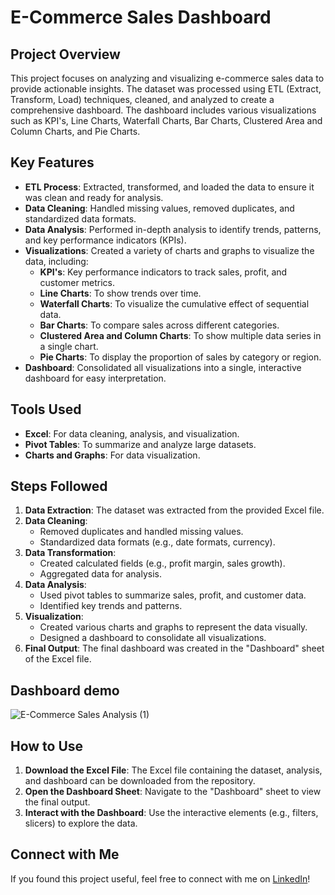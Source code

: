 # E-Commerce Sales Dashboard

## Project Overview

This project focuses on analyzing and visualizing e-commerce sales data to provide actionable insights. The dataset was processed using ETL (Extract, Transform, Load) techniques, cleaned, and analyzed to create a comprehensive dashboard. The dashboard includes various visualizations such as KPI's, Line Charts, Waterfall Charts, Bar Charts, Clustered Area and Column Charts, and Pie Charts.


## Key Features

- **ETL Process**: Extracted, transformed, and loaded the data to ensure it was clean and ready for analysis.
- **Data Cleaning**: Handled missing values, removed duplicates, and standardized data formats.
- **Data Analysis**: Performed in-depth analysis to identify trends, patterns, and key performance indicators (KPIs).
- **Visualizations**: Created a variety of charts and graphs to visualize the data, including:
  - **KPI's**: Key performance indicators to track sales, profit, and customer metrics.
  - **Line Charts**: To show trends over time.
  - **Waterfall Charts**: To visualize the cumulative effect of sequential data.
  - **Bar Charts**: To compare sales across different categories.
  - **Clustered Area and Column Charts**: To show multiple data series in a single chart.
  - **Pie Charts**: To display the proportion of sales by category or region.
- **Dashboard**: Consolidated all visualizations into a single, interactive dashboard for easy interpretation.

## Tools Used

- **Excel**: For data cleaning, analysis, and visualization.
- **Pivot Tables**: To summarize and analyze large datasets.
- **Charts and Graphs**: For data visualization.

## Steps Followed

1. **Data Extraction**: The dataset was extracted from the provided Excel file.
2. **Data Cleaning**:
   - Removed duplicates and handled missing values.
   - Standardized data formats (e.g., date formats, currency).
3. **Data Transformation**:
   - Created calculated fields (e.g., profit margin, sales growth).
   - Aggregated data for analysis.
4. **Data Analysis**:
   - Used pivot tables to summarize sales, profit, and customer data.
   - Identified key trends and patterns.
5. **Visualization**:
   - Created various charts and graphs to represent the data visually.
   - Designed a dashboard to consolidate all visualizations.
6. **Final Output**: The final dashboard was created in the "Dashboard" sheet of the Excel file.

## Dashboard demo

![E-Commerce Sales Analysis (1)](https://github.com/user-attachments/assets/fffa3540-0600-4922-9ae8-c879dc0e5a5f)

## How to Use

1. **Download the Excel File**: The Excel file containing the dataset, analysis, and dashboard can be downloaded from the repository.
2. **Open the Dashboard Sheet**: Navigate to the "Dashboard" sheet to view the final output.
3. **Interact with the Dashboard**: Use the interactive elements (e.g., filters, slicers) to explore the data.

## Connect with Me
If you found this project useful, feel free to connect with me on [LinkedIn](https://www.linkedin.com/in/anand-cinenkanolu-data-analyst/)!

